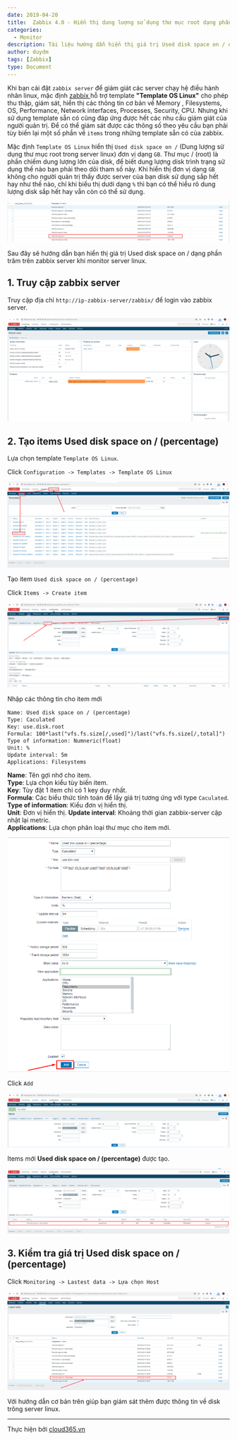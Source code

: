 ```yaml
---
date: 2019-04-20
title:  Zabbix 4.0 - Hiển thị dung lượng sử dụng thư mục root dạng phần trăm
categories:
  - Monitor
description: Tài liệu hướng dẫn hiển thị giá trị Used disk space on / dạng phần trăm
author: duydm
tags: [Zabbix]
type: Document
---
```


Khi bạn cài đặt `zabbix server` để giám giát các server chạy hệ điều hành nhân linux, mặc định <a href="https://blog.cloud365.vn/monitor/cai-dat-zabbix-4-lts-tren-centos7/" target="_blank">zabbix </a>hỗ trợ template **"Template OS Linux"** cho phép thu thập, giám sát, hiển thị các thông tin cơ bản về Memory , Filesystems, OS, Performance, Network interfaces, Processes, Security, CPU. Nhưng khi sử dụng template sẵn có cũng đáp ứng được hết các nhu cầu giám giát của người quản trị. Để có thể giám sát được các thông số theo yêu cầu bạn phải tùy biến lại một số phần về `items` trong những template sẵn có của zabbix.

Mặc định `Template OS Linux` hiển thị `Used disk space on /` (Dung lượng sử dụng thư mục root trong server linux) đơn vị dạng `GB`. Thư mục / (root) là phần chiếm dung lượng lớn của disk, để biết dung lượng disk trình trạng sử dụng thế nào bạn phải theo dõi tham số này. Khi hiển thị đơn vị dạng `GB` không cho người quản trị thấy được server của bạn disk sử dụng sắp hết hay như thế nào, chỉ khi biểu thị dưới dạng `%` thì bạn có thể hiểu rõ dung lượng disk sắp hết hay vẫn còn có thể sử dụng.

![](/images/img-zabbix-used-disk-phan-tram/Screenshot_1302.png)

Sau đây sẽ hướng dẫn bạn hiển thị giá trị Used disk space on / dạng phần trăm trên zabbix server khi monitor server linux.

## 1. Truy cập zabbix server

Truy cập địa chỉ `http://ip-zabbix-server/zabbix/` để login vào zabbix server.

![](/images/img-zabbix-used-disk-phan-tram/Screenshot_1303.png)


## 2. Tạo items 	Used disk space on / (percentage)

Lựa chọn template `Template OS Linux`.

Click `Configuration -> Templates -> Template OS Linux`

![](/images/img-zabbix-used-disk-phan-tram/Screenshot_1304.png)


Tạo item `Used disk space on / (percentage)`

Click `Items -> Create item`

![](/images/img-zabbix-used-disk-phan-tram/Screenshot_1305.png)

Nhập các thông tin cho item mới

```
Name: Used disk space on / (percentage)
Type: Caculated
Key: use.disk.root
Formula: 100*last("vfs.fs.size[/,used]")/last("vfs.fs.size[/,total]")
Type of information: Numneric(float)
Unit: %
Update interval: 5m
Applications: Filesystems
```
**Name**: Tên gợi nhớ cho item.<br>
**Type**: Lựa chọn kiểu tùy biến item.<br>
**Key**: Tùy đặt 1 item chỉ có 1 key duy nhất.<br>
**Formula**: Các biểu thức tính toán để lấy giá trị tương ứng với type `Caculated`.<br>
**Type of information**: Kiểu đơn vị hiển thị.<br>
**Unit**: Đơn vị hiển thị.
**Update interval**: Khoảng thời gian zabbix-server cập nhật lại metric.<br>
**Applications**: Lựa chọn phân loại thư mục cho item mới.

![](/images/img-zabbix-used-disk-phan-tram/Screenshot_1306.png)

Click `Add`

![](/images/img-zabbix-used-disk-phan-tram/Screenshot_1307.png)

Items mới **Used disk space on / (percentage)** được tạo.

![](/images/img-zabbix-used-disk-phan-tram/Screenshot_1308.png)

## 3. Kiểm tra giá trị Used disk space on / (percentage)

Click `Monitoring -> Lastest data -> Lựa chọn Host`

![](/images/img-zabbix-used-disk-phan-tram/Screenshot_1309.png)

Với hướng dẫn cơ bản trên giúp bạn giám sát thêm được thông tin về disk trông server linux.

---
Thực hiện bởi <a href="https://cloud365.vn/" target="_blank">cloud365.vn</a>